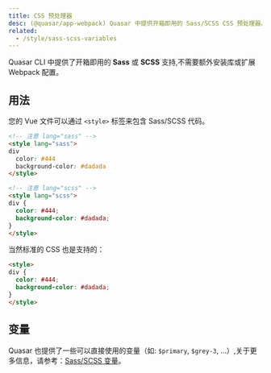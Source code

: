 ```yaml
---
title: CSS 预处理器
desc: (@quasar/app-webpack) Quasar 中提供开箱即用的 Sass/SCSS CSS 预处理器。
related:
  - /style/sass-scss-variables
---
```


Quasar CLI 中提供了开箱即用的 **Sass** 或 **SCSS** 支持,不需要额外安装库或扩展 Webpack 配置。


## 用法
您的 Vue 文件可以通过 `<style>` 标签来包含 Sass/SCSS 代码。

```html
<!-- 注意 lang="sass" -->
<style lang="sass">
div
  color: #444
  background-color: #dadada
</style>
```

```html
<!-- 注意 lang="scss" -->
<style lang="scss">
div {
  color: #444;
  background-color: #dadada;
}
</style>
```

当然标准的 CSS 也是支持的：

```html
<style>
div {
  color: #444;
  background-color: #dadada;
}
</style>
```

## 变量
Quasar 也提供了一些可以直接使用的变量（如: `$primary`, `$grey-3`, ...）,关于更多信息，请参考：[Sass/SCSS 变量](/style/sass-scss-variables)。

